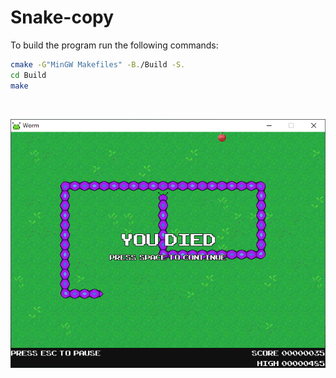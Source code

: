 # Snake-copy
To build the program run the following commands:
```bash
cmake -G"MinGW Makefiles" -B./Build -S.
cd Build
make
```
<br>


<p align="center">
  <img src="resources/screenshot.png" />
</p>